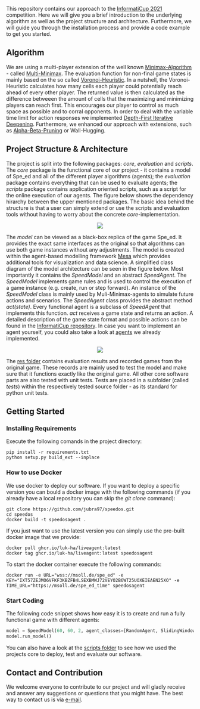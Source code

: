 This repository contains our approach to the [InformatiCup 2021](https://github.com/informatiCup/InformatiCup2021) competition. Here we will give you a brief introduction to the underlying algorithm as well as the project structure and architecture. Furthermore, we will guide you through the installation process and provide a code example to get you started.

## Algorithm

We are using a multi-player extension of the well known [Minimax-Algorithm](https://en.wikipedia.org/wiki/Minimax) - called [Multi-Minimax](https://link.springer.com/chapter/10.1007/978-3-030-35288-2_4). The evaluation function for non-final game states is mainly based on the so called [Voronoi-Heuristic](https://www.a1k0n.net/2010/03/04/google-ai-postmortem.html). In a nutshell, the Voronoi-Heuristic calculates how many cells each player could potentially reach ahead of every other player. The returned value is then calculated as the difference betweeen the amount of cells that the maximizing and minimizing players can reach first. This encourages our player to control as much space as possible and to corral opponents. In order to deal with the variable time limit for action responses we implemented [Depth-First Iterative Deepening](https://en.wikipedia.org/wiki/Iterative_deepening_depth-first_search). Furthermore, we enhanced our approach with extensions, such as [Alpha-Beta-Pruning](https://en.wikipedia.org/wiki/Alpha%E2%80%93beta_pruning) or Wall-Hugging.

## Project Structure & Architecture

The project is split into the following packages: *core*, *evaluation* and *scripts*. The *core* package is the functional core of our project - it contains a model of Spe_ed and all of the different player algorithms (agents); the *evaluation* package contains everything that can be used to evaluate agents; the *scripts* package contains application oriented scripts, such as a script for the online execution of our agents. The figure below shows the dependency hirarchy between the upper mentioned packages. The basic idea behind the structure is that a user can simply extend or use the scripts and evaluation tools without having to worry about the concrete *core*-implementation.

<p align="center"><img src="https://user-images.githubusercontent.com/72612967/115119802-8afc9d80-9faa-11eb-83df-6a6872fc4228.png" /></p>

The *model* can be viewed as a black-box replica of the game Spe_ed. It provides the exact same interfaces as the original so that algorithms can use both game instances without any adjustments. The model is created within the agent-based modelling framework [Mesa](https://mesa.readthedocs.io/en/master/) which provides additional tools for visualization and data science. A simplified class diagram of the model architecture can be seen in the figure below. Most importantly it contains the *SpeedModel* and an abstract *SpeedAgent*. The *SpeedModel* implements game rules and is used to control the execution of a game instance (e.g. create, run or step forward). An instance of the *SpeedModel* class is mainly used by Muli-Minimax-agents to simulate future actions and scenarios. The *SpeedAgent* class provides the abstract method *act(state)*. Every functional agent is a subclass of *SpeedAgent* that implements this function. *act* receives a game state and returns an action. A detailed description of the game state format and possible actions can be found in the [InformatiCup repository](https://github.com/informatiCup/InformatiCup2021). In case you want to implement an agent yourself, you could also take a look at [agents](https://github.com/jubra97/speedos/tree/main/src/core/agents.py) we already implemented.

<p align="center"><img src="https://user-images.githubusercontent.com/72612967/115124512-f3f00f80-9fc2-11eb-947a-0dd8c7e343ea.png" /></p>

The [res folder](https://github.com/jubra97/speedos/tree/main/res) contains evaluation results and recorded games from the original game. These records are mainly used to test the model and make sure that it functions exactly like the original game. All other core software parts are also tested with unit tests. Tests are placed in a subfolder (called *tests*) within the respectively tested source folder - as its standard for python unit tests.


## Getting Started

### Installing Requirements

Execute the following comands in the project directory:
```shell
pip install -r requirements.txt
python setup.py build_ext --inplace
```

### How to use Docker

We use docker to deploy our software. If you want to deploy a specific version you can bould a docker image with the following commands (if you already have a local repository you can skip the *git clone* command):
```shell
git clone https://github.com/jubra97/speedos.git
cd speedos
docker build -t speedosagent .
```

If you just want to use the latest version you can simply use the pre-built docker image that we provide:
```shell
docker pull ghcr.io/luk-ha/liveagent:latest
docker tag ghcr.io/luk-ha/liveagent:latest speedosagent
```

To start the docker container execute the following commands:
```shell
docker run -e URL="wss://msoll.de/spe_ed" -e KEY="IXT57ZEJMO6VFKF3KBZFB4LSEXBMWJ72VEYO2B6WT25UOXEIEAEN25XO" -e TIME_URL="https://msoll.de/spe_ed_time" speedosagent
```

### Start Coding

The following code snippet shows how easy it is to create and run a fully functional game with different agents:
```python
model = SpeedModel(60, 60, 2, agent_classes=[RandomAgent, SlidingWindowVoronoiMultiMiniMaxAgent], verbose=True)
model.run_model()
```
You can also have a look at the [scripts folder](https://github.com/jubra97/speedos/tree/main/src/scripts) to see how we used the projects core to deploy, test and evaluate our software.

## Contact and Contribution

We welcome everyone to contribute to our project and will gladly receive and answer any suggestions or questions that you might have. The best way to contact us is via [e-mail](mailto:maximilian.demmler@student.uni-augsburg.de).
